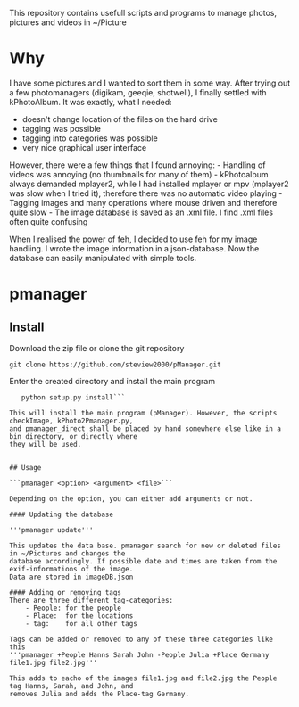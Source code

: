 This repository contains usefull scripts and programs to manage photos, pictures and videos in ~/Picture

# Why

I have some pictures and I wanted to sort them in some way. After trying out a few photomanagers
(digikam,  geeqie, shotwell), I finally settled with kPhotoAlbum. It was exactly, what I needed:
	
 - doesn't change location of the files on the hard drive
 - tagging was possible
 - tagging into categories was possible
 - very nice graphical user interface

However, there were a few things that I found annoying:
	- Handling of videos was annoying (no thumbnails for many of them)
	- kPhotoalbum always demanded mplayer2, while I had installed mplayer or mpv (mplayer2 was slow when I tried it), therefore there was no automatic video playing
	- Tagging images and many operations where mouse driven and therefore quite slow
	- The image database is saved as an .xml file. I find .xml files often quite confusing

When I realised the power of feh, I decided to use feh for my image handling. I wrote the image
information in a json-database. Now the database can easily manipulated with simple tools.

# pmanager

## Install
Download the zip file or clone the git repository

```git clone https://github.com/steview2000/pManager.git```

Enter the created directory and install the main program
```cd pManager
   python setup.py install```

This will install the main program (pManager). However, the scripts checkImage, kPhoto2Pmanager.py,
and pmanager_direct shall be placed by hand somewhere else like in a bin directory, or directly where
they will be used.


## Usage

```pmanager <option> <argument> <file>```

Depending on the option, you can either add arguments or not.

#### Updating the database

'''pmanager update'''

This updates the data base. pmanager search for new or deleted files in ~/Pictures and changes the
database accordingly. If possible date and times are taken from the exif-informations of the image.
Data are stored in imageDB.json

#### Adding or removing tags
There are three different tag-categories:
	- People: for the people
	- Place:  for the locations
	- tag:	  for all other tags

Tags can be added or removed to any of these three categories like this
'''pmanager +People Hanns Sarah John -People Julia +Place Germany file1.jpg file2.jpg'''

This adds to eacho of the images file1.jpg and file2.jpg the People tag Hanns, Sarah, and John, and
removes Julia and adds the Place-tag Germany.




	


